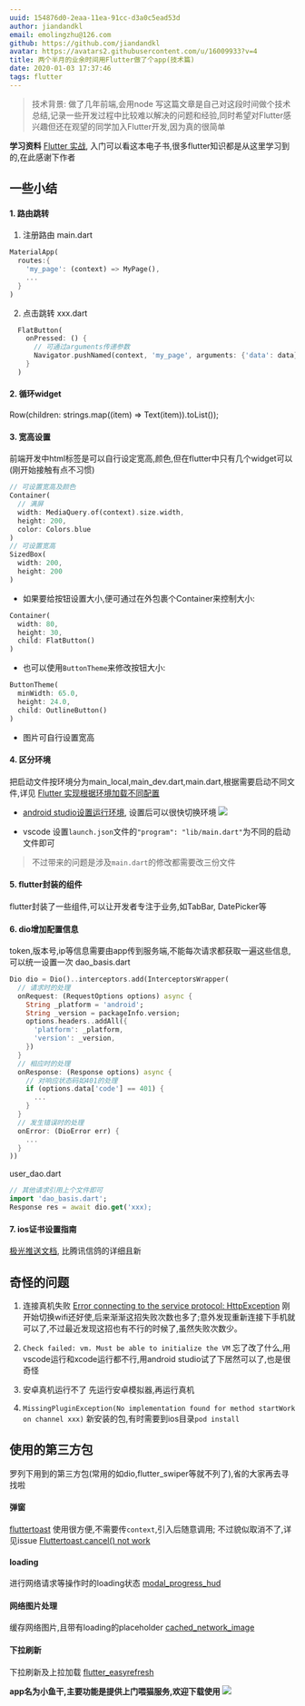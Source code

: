 ```yaml
---
uuid: 154876d0-2eaa-11ea-91cc-d3a0c5ead53d
author: jiandandkl
email: emolingzhu@126.com
github: https://github.com/jiandandkl
avatar: https://avatars2.githubusercontent.com/u/16009933?v=4
title: 两个半月的业余时间用Flutter做了个app(技术篇)
date: 2020-01-03 17:37:46
tags: flutter
---
```


> 技术背景: 做了几年前端,会用node
> 写这篇文章是自己对这段时间做个技术总结,记录一些开发过程中比较难以解决的问题和经验,同时希望对Flutter感兴趣但还在观望的同学加入Flutter开发,因为真的很简单

**学习资料**
[Flutter 实战](https://book.flutterchina.club/), 入门可以看这本电子书,很多flutter知识都是从这里学习到的,在此感谢下作者

## 一些小结

#### 1. 路由跳转
1. 注册路由
main.dart

```dart
MaterialApp(
  routes:{
    'my_page': (context) => MyPage(),
    ...
  }
)
```

2. 点击跳转
xxx.dart

```dart
  FlatButton(
    onPressed: () {
      // 可通过arguments传递参数
      Navigator.pushNamed(context, 'my_page', arguments: {'data': data});
    }
  )
```

#### 2. 循环widget
Row(children: strings.map((item) => Text(item)).toList());

#### 3. 宽高设置
前端开发中html标签是可以自行设定宽高,颜色,但在flutter中只有几个widget可以(刚开始接触有点不习惯)

```dart
// 可设置宽高及颜色
Container(
  // 满屏
  width: MediaQuery.of(context).size.width,
  height: 200,
  color: Colors.blue
)
// 可设置宽高
SizedBox(
  width: 200,
  height: 200
)
```

* 如果要给按钮设置大小,便可通过在外包裹个Container来控制大小:

```dart
Container(
  width: 80,
  height: 30,
  child: FlatButton()
)
```

* 也可以使用`ButtonTheme`来修改按钮大小:

```dart
ButtonTheme(
  minWidth: 65.0,
  height: 24.0,
  child: OutlineButton()
)
```

* 图片可自行设置宽高

#### 4. 区分环境
把启动文件按环境分为main_local,main_dev.dart,main.dart,根据需要启动不同文件,详见 [Flutter 实现根据环境加载不同配置](https://yuanxuxu.com/2018/09/13/flutter-load-config-by-env/)

* [android studio设置运行环境](https://www.jianshu.com/p/b9e7c00075e1), 设置后可以很快切换环境
![](/img/dujun/dev.png)

* vscode 设置`launch.json`文件的`"program": "lib/main.dart"`为不同的启动文件即可

> 不过带来的问题是涉及`main.dart`的修改都需要改三份文件

#### 5. flutter封装的组件
flutter封装了一些组件,可以让开发者专注于业务,如TabBar, DatePicker等

#### 6. dio增加配置信息
token,版本号,ip等信息需要由app传到服务端,不能每次请求都获取一遍这些信息,可以统一设置一次
dao_basis.dart
```dart
Dio dio = Dio()..interceptors.add(InterceptorsWrapper(
  // 请求时的处理
  onRequest: (RequestOptions options) async {
    String _platform = 'android';
    String _version = packageInfo.version;
    options.headers..addAll({
      'platform': _platform,
      'version': _version,
    })
  }
  // 相应时的处理
  onResponse: (Response options) async {
    // 对响应状态码如401的处理
    if (options.data['code'] == 401) {
      ...
    }
  }
  // 发生错误时的处理
  onError: (DioError err) {
    ...
  }
))
```

user_dao.dart

```dart
// 其他请求引用上个文件即可
import 'dao_basis.dart';
Response res = await dio.get('xxx);
```

#### 7. ios证书设置指南
[极光推送文档](https://docs.jiguang.cn/jpush/client/iOS/ios_cer_guide/), 比腾讯信鸽的详细且新

## 奇怪的问题
1. 连接真机失败
[Error connecting to the service protocol: HttpException](https://github.com/flutter/flutter/issues/25112)
刚开始切换wifi还好使,后来渐渐这招失败次数也多了;意外发现重新连接下手机就可以了,不过最近发现这招也有不行的时候了,虽然失败次数少。

2. `Check failed: vm. Must be able to initialize the VM`
忘了改了什么,用vscode运行和xcode运行都不行,用android studio试了下居然可以了,也是很奇怪

3. 安卓真机运行不了
先运行安卓模拟器,再运行真机

4. `MissingPluginException(No implementation found for method startWork on channel xxx)`
新安装的包,有时需要到ios目录`pod install`

## 使用的第三方包
罗列下用到的第三方包(常用的如dio,flutter_swiper等就不列了),省的大家再去寻找啦

#### 弹窗
[fluttertoast](https://pub.dev/packages/fluttertoast#-readme-tab-)
使用很方便,不需要传`context`,引入后随意调用;
不过貌似取消不了,详见issue [Fluttertoast.cancel() not work](https://github.com/PonnamKarthik/FlutterToast/issues/116)

#### loading
进行网络请求等操作时的loading状态
[modal_progress_hud](https://pub.dev/packages/modal_progress_hud)

#### 网络图片处理
缓存网络图片,且带有loading的placeholder
[cached_network_image](https://pub.dev/packages/cached_network_image)

#### 下拉刷新
下拉刷新及上拉加载
[flutter_easyrefresh](https://pub.dev/packages/flutter_easyrefresh)

**app名为小鱼干,主要功能是提供上门喂猫服务,欢迎下载使用**
![](/img/dujun/misym-9zeqw.gif)


